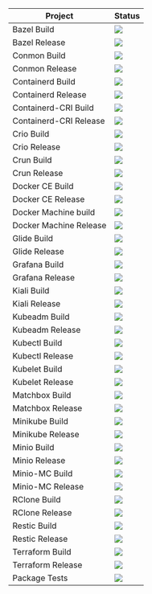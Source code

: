 Project | Status
------------ | -------------
Bazel Build| <a href="http://minicloud.parqtec.unicamp.br:60000/job/bazel-build"><img src="http://minicloud.parqtec.unicamp.br:60000/job/bazel-build/badge/icon?"></a>
Bazel Release | <a href="https://travis-ci.com/Unicamp-OpenPower/bazel-releases"><img src="https://travis-ci.com/Unicamp-OpenPower/bazel-releases.png"></a>
Conmon Build| <a href="https://travis-ci.com/Unicamp-OpenPower/conmon-build"><img src="https://travis-ci.com/Unicamp-OpenPower/conmon-build.png"></a>
Conmon Release| <a href="https://travis-ci.com/Unicamp-OpenPower/conmon-releases"><img src="https://travis-ci.com/Unicamp-OpenPower/conmon-releases.png"></a>
Containerd Build| <a href="https://travis-ci.com/Unicamp-OpenPower/containerd-build"><img src="https://travis-ci.com/Unicamp-OpenPower/containerd-build.png"></a>
Containerd Release| <a href="https://travis-ci.com/Unicamp-OpenPower/containerd-releases"><img src="https://travis-ci.com/Unicamp-OpenPower/containerd-releases.png"></a>
Containerd-CRI Build| <a href="http://minicloud.parqtec.unicamp.br:60000/job/containerd-cri-build"><img src="http://minicloud.parqtec.unicamp.br:60000/job/containerd-cri-build/badge/icon?"></a>
Containerd-CRI Release| <a href="http://minicloud.parqtec.unicamp.br:60000/job/containerd-cri-release"><img src="http://minicloud.parqtec.unicamp.br:60000/job/containerd-cri-release/badge/icon?"></a>
Crio Build | <a href="https://travis-ci.com/Unicamp-OpenPower/crio-build"><img src="https://travis-ci.com/Unicamp-OpenPower/crio-build.png"></a>
Crio Release | <a href="https://travis-ci.com/Unicamp-OpenPower/crio-releases"><img src="https://travis-ci.com/Unicamp-OpenPower/crio-releases.png"></a>
Crun Build | <a href="https://travis-ci.com/Unicamp-OpenPower/crun-build"><img src="https://travis-ci.com/Unicamp-OpenPower/crun-build.png"></a>
Crun Release | <a href="https://travis-ci.com/Unicamp-OpenPower/crun-releases"><img src="https://travis-ci.com/Unicamp-OpenPower/crun-releases.png"></a>
Docker CE Build | <a href="http://minicloud.parqtec.unicamp.br:60000/job/docker-ce-build/"><img src="http://minicloud.parqtec.unicamp.br:60000/job/docker-ce-build/badge/icon?"></a>
Docker CE Release | <a href="http://minicloud.parqtec.unicamp.br:60000/job/docker-ce-releases/"><img src="http://minicloud.parqtec.unicamp.br:60000/job/docker-ce-releases/badge/icon?"></a>
Docker Machine build | <a href="https://travis-ci.com/Unicamp-OpenPower/docker-machine-build"><img src="https://travis-ci.com/Unicamp-OpenPower/docker-machine-build.png"></a>
Docker Machine Release | <a href="https://travis-ci.com/Unicamp-OpenPower/docker-machine-releases"><img src="https://travis-ci.com/Unicamp-OpenPower/docker-machine-releases.png"></a>
Glide Build | <a href="https://travis-ci.com/Unicamp-OpenPower/glide-build"><img src="https://travis-ci.com/Unicamp-OpenPower/glide-build.png"></a>
Glide Release | <a href="https://travis-ci.com/Unicamp-OpenPower/glide-releases"><img src="https://travis-ci.com/Unicamp-OpenPower/glide-releases.png"></a>
Grafana Build | <a href="http://minicloud.parqtec.unicamp.br:60000/job/grafana-build"><img src="http://minicloud.parqtec.unicamp.br:60000/job/grafana-build/badge/icon?"></a>
Grafana Release | <a href="http://minicloud.parqtec.unicamp.br:60000/job/grafana-releases"><img src="http://minicloud.parqtec.unicamp.br:60000/job/grafana-releases/badge/icon?"></a>
Kiali Build | <a href="https://travis-ci.com/Unicamp-OpenPower/kiali-build"><img src="https://travis-ci.com/Unicamp-OpenPower/kiali-build.png"></a>
Kiali Release | <a href="https://travis-ci.com/Unicamp-OpenPower/kiali-releases"><img src="https://travis-ci.com/Unicamp-OpenPower/kiali-releases.png"></a>
Kubeadm Build | <a href="https://travis-ci.com/Unicamp-OpenPower/kubeadm-build"><img src="https://travis-ci.com/Unicamp-OpenPower/kubeadm-build.png"></a>
Kubeadm Release | <a href="https://travis-ci.com/Unicamp-OpenPower/kubeadm-releases"><img src="https://travis-ci.com/Unicamp-OpenPower/kubeadm-releases.png"></a>
Kubectl Build | <a href="https://travis-ci.com/Unicamp-OpenPower/kubectl-build"><img src="https://travis-ci.com/Unicamp-OpenPower/kubectl-build.png"></a>
Kubectl Release | <a href="https://travis-ci.com/Unicamp-OpenPower/kubectl-releases"><img src="https://travis-ci.com/Unicamp-OpenPower/kubectl-releases.png"></a>
Kubelet Build | <a href="https://travis-ci.com/Unicamp-OpenPower/kubelet-build"><img src="https://travis-ci.com/Unicamp-OpenPower/kubelet-build.png"></a>
Kubelet Release | <a href="https://travis-ci.com/Unicamp-OpenPower/kubelet-releases"><img src="https://travis-ci.com/Unicamp-OpenPower/kubelet-releases.png"></a>
Matchbox Build | <a href="https://travis-ci.com/Unicamp-OpenPower/matchbox-builds"><img src="https://travis-ci.com/Unicamp-OpenPower/matchbox-builds.png"></a>
Matchbox Release | <a href="https://travis-ci.com/Unicamp-OpenPower/matchbox-releases"><img src="https://travis-ci.com/Unicamp-OpenPower/matchbox-releases.png"></a>
Minikube Build | <a href="https://travis-ci.com/Unicamp-OpenPower/minikube-build"><img src="https://travis-ci.com/Unicamp-OpenPower/minikube-build.png"></a>
Minikube Release | <a href="https://travis-ci.com/Unicamp-OpenPower/minikube-releases"><img src="https://travis-ci.com/Unicamp-OpenPower/minikube-releases.png"></a>
Minio Build | <a href="https://travis-ci.com/Unicamp-OpenPower/minio-build"><img src="https://travis-ci.com/Unicamp-OpenPower/minio-build.png"></a>
Minio Release | <a href="https://travis-ci.com/Unicamp-OpenPower/minio-releases"><img src="https://travis-ci.com/Unicamp-OpenPower/minio-releases.png"></a>
Minio-MC Build | <a href="https://travis-ci.com/Unicamp-OpenPower/minio-mc-build"><img src="https://travis-ci.com/Unicamp-OpenPower/minio-mc-build.png"></a>
Minio-MC Release | <a href="https://travis-ci.com/Unicamp-OpenPower/minio-mc-releases"><img src="https://travis-ci.com/Unicamp-OpenPower/minio-mc-releases.png"></a>
RClone Build | <a href="https://travis-ci.com/Unicamp-OpenPower/rclone-build"><img src="https://travis-ci.com/Unicamp-OpenPower/rclone-build.png"></a>
RClone Release | <a href="https://travis-ci.com/Unicamp-OpenPower/rclone-releases"><img src="https://travis-ci.com/Unicamp-OpenPower/rclone-releases.png"></a>
Restic Build | <a href="https://travis-ci.com/Unicamp-OpenPower/restic-build"><img src="https://travis-ci.com/Unicamp-OpenPower/restic-build.png"></a>
Restic Release | <a href="https://travis-ci.com/Unicamp-OpenPower/restic-releases"><img src="https://travis-ci.com/Unicamp-OpenPower/restic-releases.png"></a>
Terraform Build | <a href="https://travis-ci.com/Unicamp-OpenPower/terraform-build"><img src="https://travis-ci.com/Unicamp-OpenPower/terraform-build.png"></a>
Terraform Release | <a href="https://travis-ci.com/Unicamp-OpenPower/terraform-releases"><img src="https://travis-ci.com/Unicamp-OpenPower/terraform-releases.png"></a>
Package Tests | <a href="https://travis-ci.com/Unicamp-OpenPower/package-test"><img src="https://travis-ci.com/Unicamp-OpenPower/package-test.png"></a>
